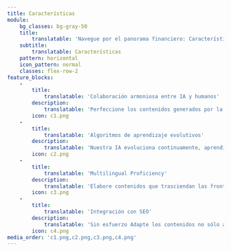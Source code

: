 ```yaml
---
title: Características
module:
    bg_classes: bg-gray-50
    title:
        translatable: 'Navegue por el panorama financiero: Características principales de nuestra plataforma'
    subtitle:
        translatable: Características
    pattern: horizontal
    icon_pattern: normal
    classes: flex-row-2
feature_blocks:
    -
        title:
            translatable: 'Colaboración armoniosa entre IA y humanos'
        description:
            translatable: 'Perfeccione los contenidos generados por la IA con conocimientos humanos. Colabore, edite y perfeccione su mensaje para obtener una mezcla perfecta de eficacia mecánica y toque humano.'
        icon: c1.png
    -
        title:
            translatable: 'Algoritmos de aprendizaje evolutivos'
        description:
            translatable: 'Nuestra IA evoluciona continuamente, aprendiendo de los comentarios de los usuarios y del vasto panorama de contenidos digitales, garantizando que los productos se mantengan en tendencia y sean relevantes.'
        icon: c2.png
    -
        title:
            translatable: 'Multilingual Proficiency'
        description:
            translatable: 'Elabore contenidos que trasciendan las fronteras. Nuestra IA domina varios idiomas, lo que garantiza un alcance global en lenguas como el inglés, el español o el mandarín'
        icon: c3.png
    -
        title:
            translatable: 'Integración con SEO'
        description:
            translatable: 'Sin esfuerzo Adapte los contenidos no sólo a su público, sino también a los motores de búsqueda. Aumente la visibilidad y clasifique mejor con contenidos optimizados para la IA.'
        icon: c4.png
media_order: 'c1.png,c2.png,c3.png,c4.png'
---
```


